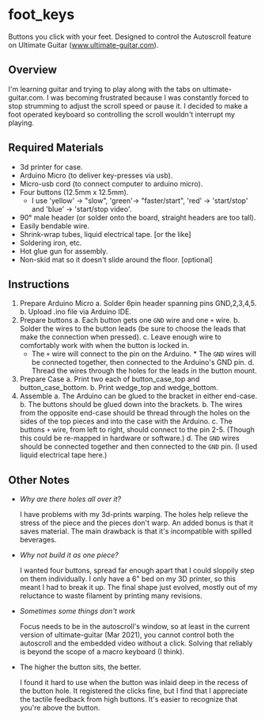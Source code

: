 # foot_keys
Buttons you click with your feet. Designed to control the Autoscroll feature on Ultimate Guitar (www.ultimate-guitar.com).

## Overview

I'm learning guitar and trying to play along with the tabs on ultimate-guitar.com. I was becoming frustrated because I was constantly forced to stop strumming to adjust the scroll speed or pause it. I decided to make a foot operated keyboard so controlling the scroll wouldn't interrupt my playing.

## Required Materials

  * 3d printer for case.
  * Arduino Micro (to deliver key-presses via usb).
  * Micro-usb cord (to connect computer to arduino micro).
  * Four buttons (12.5mm x 12.5mm).
    - I use 'yellow' -> "slow", 'green'-> "faster/start", 'red' -> 'start/stop' and 'blue' -> 'start/stop video'.
  * 90&deg; male header (or solder onto the board, straight headers are too tall).
  * Easily bendable wire.
  * Shrink-wrap tubes, liquid electrical tape. [or the like]
  * Soldering iron, etc.
  * Hot glue gun for assembly.
  * Non-skid mat so it doesn't slide around the floor. [optional]

## Instructions

  1. Prepare Arduino Micro
     a. Solder 6pin header spanning pins GND,2,3,4,5.
     b. Upload .ino file via Arduino IDE.
  2. Prepare buttons
     a. Each button gets one `GND` wire and one `+` wire.
     b. Solder the wires to the button leads (be sure to choose the leads that make the connection when pressed).
     c. Leave enough wire to comfortably work with when the button is locked in.
        * The `+` wire will connect to the pin on the Arduino.
	* The `GND` wires will be connected together, then connected to the Arduino's GND pin.
     d. Thread the wires through the holes for the leads in the button mount.
  3. Prepare Case
     a. Print two each of button_case_top and button_case_bottom.
     b. Print wedge_top and wedge_bottom.
  3. Assemble
     a. The Arduino can be glued to the bracket in either end-case.
     b. The buttons should be glued down into the brackets.
     b. The wires from the opposite end-case should be thread through the holes on the sides of the top pieces and into the case with the Arduino.
     c. The buttons `+` wire, from left to right, should connect to the pin 2-5. (Though this could be re-mapped in hardware or software.)
     d. The `GND` wires should be connected together and then connected to the `GND` pin. (I used liquid electrical tape here.)
    

## Other Notes

  * _Why are there holes all over it?_

    I have problems with my 3d-prints warping. The holes help relieve the stress of the piece and the pieces don't warp. An added bonus is that it saves material. The main drawback is that it's incompatible with spilled beverages.

  * _Why not build it as one piece?_

    I wanted four buttons, spread far enough apart that I could sloppily step on them individually. I only have a 6" bed on my 3D printer, so this meant I had to break it up. The final shape just evolved, mostly out of my reluctance to waste filament by printing many revisions.

  * _Sometimes some things don't work_

    Focus needs to be in the autoscroll's window, so at least in the current version of ultimate-guitar (Mar 2021), you cannot control both the autoscroll and the embedded video without a click. Solving that reliably is beyond the scope of a macro keyboard (I think).

  * The higher the button sits, the better.

    I found it hard to use when the button was inlaid deep in the recess of the button hole. It registered the clicks fine, but I find that I appreciate the tactile feedback from high buttons. It's easier to recognize that you're above the button.

